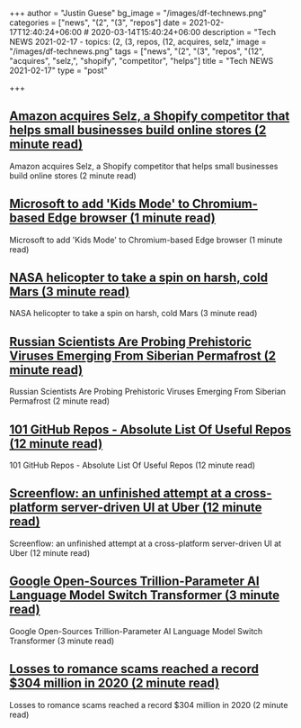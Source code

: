 +++
author = "Justin Guese"
bg_image = "/images/df-technews.png"
categories = ["news", "(2", "(3", "repos"]
date = 2021-02-17T12:40:24+06:00 # 2020-03-14T15:40:24+06:00
description = "Tech NEWS 2021-02-17 - topics: (2, (3, repos, (12, acquires, selz,"
image = "/images/df-technews.png"
tags = ["news", "(2", "(3", "repos", "(12", "acquires", "selz,", "shopify", "competitor", "helps"]
title = "Tech NEWS 2021-02-17"
type = "post"

+++

## [Amazon acquires Selz, a Shopify competitor that helps small businesses build online stores (2 minute read)](https://www.cnbc.com/2021/02/16/amazon-acquires-shopify-competitor-selz.html)

Amazon acquires Selz, a Shopify competitor that helps small businesses build online stores (2 minute read)

## [Microsoft to add 'Kids Mode' to Chromium-based Edge browser (1 minute read)](https://www.zdnet.com/article/microsoft-to-add-kids-mode-to-chromium-based-edge-browser/)

Microsoft to add 'Kids Mode' to Chromium-based Edge browser (1 minute read)

## [NASA helicopter to take a spin on harsh, cold Mars (3 minute read)](https://www.chron.com/lifestyle/article/NASA-helicopter-to-take-a-spin-on-harsh-cold-Mars-15951627.php)

NASA helicopter to take a spin on harsh, cold Mars (3 minute read)

## [Russian Scientists Are Probing Prehistoric Viruses Emerging From Siberian Permafrost (2 minute read)](https://www.sciencealert.com/russian-lab-announces-plans-to-research-ancient-viruses-from-permafrost)

Russian Scientists Are Probing Prehistoric Viruses Emerging From Siberian Permafrost (2 minute read)

## [101 GitHub Repos - Absolute List Of Useful Repos (12 minute read)](https://neven.hashnode.dev/101-github-repos-absolute-list-of-useful-repos)

101 GitHub Repos - Absolute List Of Useful Repos (12 minute read)

## [Screenflow: an unfinished attempt at a cross-platform server-driven UI at Uber (12 minute read)](https://artem-tyurin.medium.com/screenflow-an-unfinished-attempt-at-a-cross-platform-server-driven-ui-at-uber-749c1bc1d89)

Screenflow: an unfinished attempt at a cross-platform server-driven UI at Uber (12 minute read)

## [Google Open-Sources Trillion-Parameter AI Language Model Switch Transformer (3 minute read)](https://www.infoq.com/news/2021/02/google-trillion-parameter-ai/)

Google Open-Sources Trillion-Parameter AI Language Model Switch Transformer (3 minute read)

## [Losses to romance scams reached a record $304 million in 2020 (2 minute read)](https://www.zdnet.com/article/losses-to-romance-scams-reached-a-record-304-million-in-2020/)

Losses to romance scams reached a record $304 million in 2020 (2 minute read)

